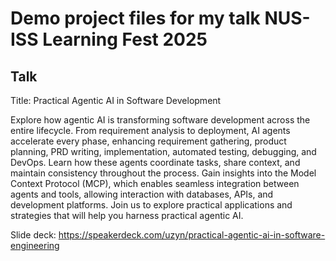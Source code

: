 # Demo project files for my talk NUS-ISS Learning Fest 2025

## Talk

Title: Practical Agentic AI in Software Development

Explore how agentic AI is transforming software development across the entire lifecycle. From requirement analysis to deployment, AI agents accelerate every phase, enhancing requirement gathering, product planning, PRD writing, implementation, automated testing, debugging, and DevOps. Learn how these agents coordinate tasks, share context, and maintain consistency throughout the process. Gain insights into the Model Context Protocol (MCP), which enables seamless integration between agents and tools, allowing interaction with databases, APIs, and development platforms. Join us to explore practical applications and strategies that will help you harness practical agentic AI.

Slide deck: https://speakerdeck.com/uzyn/practical-agentic-ai-in-software-engineering
